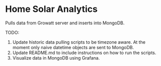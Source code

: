 # Home Solar Analytics

Pulls data from Growatt server and inserts into MongoDB.

TODO:

1. Update historic data pulling scripts to be timezone aware. At the moment only naive datetime objects are sent to MongoDB.
2. Update README.md to include instructions on how to run the scripts.
3. Visualize data in MongoDB using Grafana.
